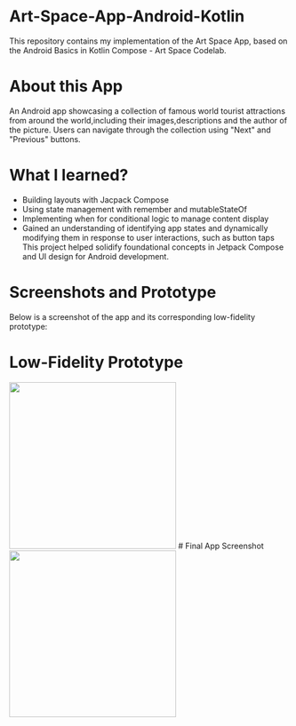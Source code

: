 # Art-Space-App-Android-Kotlin
This repository contains my implementation of the Art Space App, based on the Android Basics in Kotlin Compose - Art Space Codelab.
# About this App
An Android app showcasing a collection of famous world tourist attractions from around the world,including their images,descriptions and the author of the picture.
Users can navigate through the collection using "Next" and "Previous" buttons.
# What I learned?
   * Building layouts with Jacpack Compose
   * Using state management with remember and mutableStateOf
   * Implementing when for conditional logic to manage content display
   * Gained an understanding of identifying app states and dynamically modifying them in response to user interactions, such as button taps
This project helped solidify foundational concepts in Jetpack Compose and UI design for Android development.
# Screenshots and Prototype
Below is a screenshot of the app and its corresponding low-fidelity prototype:
# Low-Fidelity Prototype
<img src ="https://github.com/user-attachments/assets/3af5fe39-7db6-4f27-917f-39a179bbceda" width ="300">
# Final App Screenshot
<img src ="https://github.com/user-attachments/assets/1b311aba-b6f6-4bf1-92f6-d0fc762f9755" width ="300">


